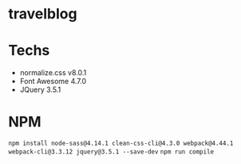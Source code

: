 # travelblog

# Techs
- normalize.css v8.0.1
- Font Awesome 4.7.0
- JQuery 3.5.1

# NPM
```npm install node-sass@4.14.1 clean-css-cli@4.3.0 webpack@4.44.1 webpack-cli@3.3.12 jquery@3.5.1 --save-dev```
```npm run compile```
